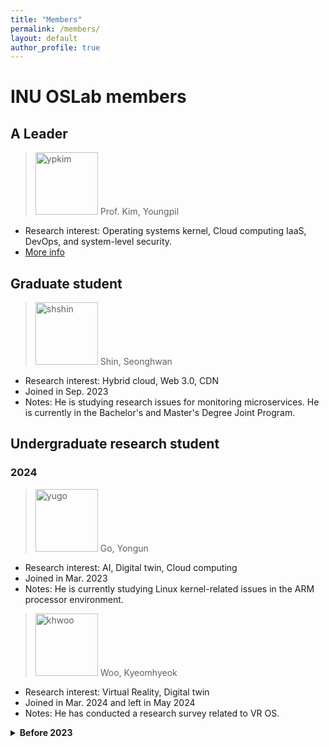 ```yaml
---
title: "Members"
permalink: /members/
layout: default
author_profile: true
---
```


# INU OSLab members
## A Leader
> <img src="https://ite.inu.ac.kr/sites/ite/atchmnfl/profl/1680/temp_1709534455502100.jpg" alt="ypkim" width="100"/> Prof. Kim, Youngpil
  - Research interest: Operating systems kernel, Cloud computing IaaS, DevOps, and system-level security.
  - [More info](https://sites.google.com/site/ypkimresearchpage)

## Graduate student
> <img src="http://inuoslab.github.io/assets/images/shshin.jpg" alt="shshin" width="100"/> Shin, Seonghwan 
  - Research interest: Hybrid cloud, Web 3.0, CDN   
  - Joined in Sep. 2023
  - Notes: He is studying research issues for monitoring microservices. He is currently in the Bachelor's and Master's Degree Joint Program.

## Undergraduate research student
### 2024
> <img src="http://inuoslab.github.io/assets/images/yugo.jpg" alt="yugo" width="100"/> Go, Yongun
  - Research interest: AI, Digital twin, Cloud computing
  - Joined in Mar. 2023
  - Notes: He is currently studying Linux kernel-related issues in the ARM processor environment.

> <img src="http://inuoslab.github.io/assets/images/khwoo.jpg" alt="khwoo" width="100"/> Woo, Kyeomhyeok
  - Research interest: Virtual Reality, Digital twin
  - Joined in Mar. 2024 and left in May 2024
  - Notes: He has conducted a research survey related to VR OS.

<details>
  <summary><b>Before 2023</b></summary>
    
<p><b>2023</b></p>
<p>- Shin, Seonghwan</p>
<pre>
  - Research interest: Hybrid cloud, Web 3.0, CDN 
  - Joined in Nov. 2022 and completed in Aug. 2023
  - Notes: He researched and presented slides on cloud service orchestration tools OpenStack, Kubernetes, and Elastic stack. 
</pre>
<p>- Oh, Sumin</p>
<pre>
  - Research interest: IoT
  - Joined in Nov. 2022 and completed in Dec. 2023
  - Notes: She has conducted research and presented slides on the topic of edge cloud and deep learning. Also, she has studied fog computing and reviewed related case studies.
</pre>
<p>- Go, Yongun</p>
<pre>
  - Research interest: AI, Digital twin, Cloud computing
  - Joined in Mar. 2023
  - Notes: He surveyed containers and microservices by reviewing relevant literature.
</pre>
<p><b>2022</b></p>
<p>- Shin, Geon Woo</p>
<pre>
  - Research interest: Cloud
  - Joined in Jul. 2022 and left Feb. 2023
  - Notes: He came in as an undergraduate research student and studied utilizing a cloud SaaS performance evaluation tool. 
</pre>
<p>- Im, Eun Ji </p>
<pre>
  - Research interest: S/W, Cloud
  - Joined in Nov. 2022 and left in Feb. 2023
  - Notes: She came in as an undergraduate research student and conducted surveys and slide presentations on edge cloud and fog computing.     
</pre>
</details>

